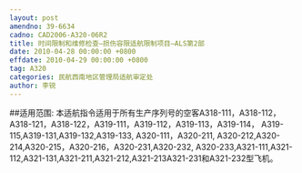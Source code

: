 ```yaml
---
layout: post
amendno: 39-6634
cadno: CAD2006-A320-06R2
title: 时间限制和维修检查—损伤容限适航限制项目—ALS第2部
date: 2010-04-28 00:00:00 +0800
effdate: 2010-04-29 00:00:00 +0800
tag: A320
categories: 民航西南地区管理局适航审定处
author: 李锐
---
```


##适用范围:
本适航指令适用于所有生产序列号的空客A318-111，A318-112，A318-121，A318-122，A319-111，A319-112，A319-113，A319-114， A319-115,A319-131,A319-132,A319-133, A320-111，A320-211, A320-212,A320-214,A320-215，A320-216，A320-231,A320-232, A320-233,A321-111,A321-112,A321-131,A321-211,A321-212,A321-213A321-231和A321-232型飞机。

